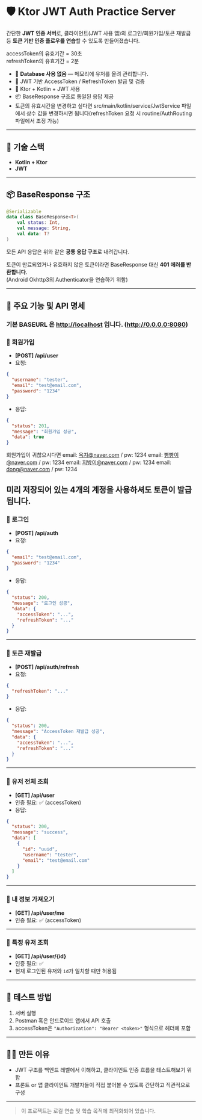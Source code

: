 
# 🛡️ Ktor JWT Auth Practice Server

간단한 **JWT 인증 서버**로, 클라이언트(JWT 사용 앱)의 로그인/회원가입/토큰 재발급 등 **토큰 기반 인증 플로우를 연습**할 수 있도록 만들어졌습니다.

accessToken의 유효기간 =  30초 <br>
refreshToken의 유효기간 =  2분

- 🧪 **Database 사용 없음** — 메모리에 유저를 올려 관리합니다.
- 🔐 JWT 기반 AccessToken / RefreshToken 발급 및 검증
- 🧵 Ktor + Kotlin + JWT 사용
- 📦 BaseResponse 구조로 통일된 응답 제공
- 토큰의 유효시간을 변경하고 싶다면 src/main/kotlin/service/JwtService 파일에서 상수 값을 변경하시면 됩니다(refreshToken 요청 시 routine/AuthRouting 파일에서 조정 가능)
---

## 🧰 기술 스택

- **Kotlin + Ktor**
- **JWT**

---

## 📦 BaseResponse 구조

```kotlin
@Serializable
data class BaseResponse<T>(
    val status: Int,
    val message: String,
    val data: T?
)
```

모든 API 응답은 위와 같은 **공통 응답 구조**로 내려갑니다.

토큰이 만료되었거나 유효하지 않은 토큰이라면 BaseResponse 대신 **401 에러를 반환합니다**. <br>
(Android Okhttp3의 Authenticator을 연습하기 위함)

---

## 🔐 주요 기능 및 API 명세
### 기본 BASEURL 은 [http://localhost](http://0.0.0.0:8080) 입니다. (http://0.0.0.0:8080)
### 📌 회원가입

- **[POST] /api/user**
- 요청:

```json
{
  "username": "tester",
  "email": "test@email.com",
  "password": "1234"
}
```

- 응답:
```json
{
  "status": 201,
  "message": "회원가입 성공",
  "data": true
}
```
회원가입이 귀찮으시다면
email: 옥지@naver.com   /   pw: 1234
email: 빵빵이@naver.com   /   pw: 1234
email: 지방이@naver.com   /   pw: 1234
email: dong@naver.com   /   pw: 1234

미리 저장되어 있는 4개의 계정을 사용하셔도 토큰이 발급됩니다.
---

### 📌 로그인

- **[POST] /api/auth**
- 요청:
```json
{
  "email": "test@email.com",
  "password": "1234"
}
```

- 응답:
```json
{
  "status": 200,
  "message": "로그인 성공",
  "data": {
    "accessToken": "...",
    "refreshToken": "..."
  }
}
```

---

### 📌 토큰 재발급

- **[POST] /api/auth/refresh**
- 요청:
```json
{
  "refreshToken": "..."
}
```

- 응답:
```json
{
  "status": 200,
  "message": "AccessToken 재발급 성공",
  "data": {
    "accessToken": "...",
    "refreshToken": "..."
  }
}
```

---

### 📌 유저 전체 조회

- **[GET] /api/user**
- 인증 필요: ✅ (accessToken)
- 응답:
```json
{
  "status": 200,
  "message": "success",
  "data": [
    {
      "id": "uuid",
      "username": "tester",
      "email": "test@email.com"
    }
  ]
}
```

---

### 📌 내 정보 가져오기

- **[GET] /api/user/me**
- 인증 필요: ✅ (accessToken)

---

### 📌 특정 유저 조회

- **[GET] /api/user/{id}**
- 인증 필요: ✅
- 현재 로그인된 유저와 `id`가 일치할 때만 허용됨

---

## 🧪 테스트 방법

1. 서버 실행
2. Postman 혹은 안드로이드 앱에서 API 호출
3. accessToken은 `"Authorization": "Bearer <token>"` 형식으로 헤더에 포함

---


## 👨‍💻 만든 이유

- JWT 구조를 백엔드 레벨에서 이해하고, 클라이언트 인증 흐름을 테스트해보기 위함
- 프론트 or 앱 클라이언트 개발자들이 직접 붙어볼 수 있도록 간단하고 직관적으로 구성

---

> 이 프로젝트는 로컬 연습 및 학습 목적에 최적화되어 있습니다.
